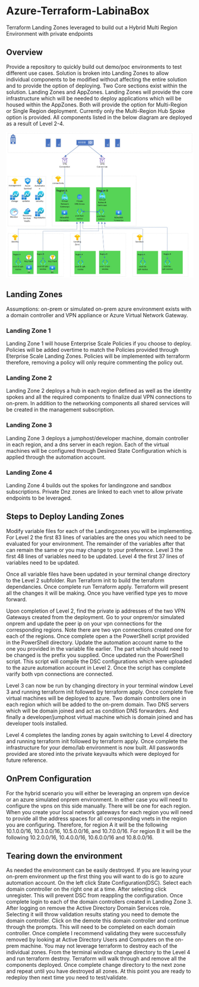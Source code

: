 # Azure-Terraform-LabinaBox
Terraform Landing Zones leveraged to build out a Hybrid Multi Region Environment with private endpoints

## Overview

Provide a repository to quickly build out demo/poc environments to test different use cases.  Solution is broken into Landing Zones to allow individual components to be modified without affecting the entire solution and to provide the option of deploying.  Two Core sections exist within the solution.  Landing Zones and AppZones.  Landing Zones will provide the core infrastructure which will be needed to deploy applications which will be housed within the AppZones.  Both will provide the option for Multi-Region or Single Region deployment.  Currently only the Multi-Region Hub Spoke option is provided.  All components listed in the below diagram are deployed as a result of Level 2-4.  

![lab image](images/AzureLabinaBox.jpeg)

## Landing Zones

Assumptions: on-prem or simulated on-prem azure environment exists with a domain controller and VPN appliance or Azure Virtual Network Gateway.

### Landing Zone 1

Landing Zone 1 will house Enterprise Scale Policies if you choose to deploy.  Policies will be added overtime to match the Policies provided through Eterprise Scale Landing Zones.  Policies will be implemented with terraform therefore, removing a policy will only require commenting the policy out.

### Landing Zone 2

Landing Zone 2 deploys a hub in each region defined as well as the identity spokes and all the required components to finalize dual VPN connections to on-prem.  In addition to the networking components all shared services will be created in the management subscription.

### Landing Zone 3

Landing Zone 3 deploys a jumphost/developer machine, domain controller in each region, and a dns server in each region.  Each of the virtual machines will be configured through Desired State Configuration which is applied through the automation account.

### Landing Zone 4
Landing Zone 4 builds out the spokes for landingzone and sandbox subscriptions.  Private Dnz zones are linked to each vnet to allow private endpoints to be leveraged.

## Steps to Deploy Landing Zones
Modify variable files for each of the Landingzones you will be implementing.  For Level 2 the first 83 lines of variables are the ones you which need to be evaluated for your environment.  The remainder of the variables after that can remain the same or you may change to your preference.  Level 3 the first 48 lines of variables need to be updated. Level 4 the first 37 lines of variables need to be updated.

Once all variable files have been updated in your terminal change directory to the Level 2 subfolder.  Run Terraform init to build the terraform dependancies.  Once complete run Terraform apply.  Terraform will present all the changes it will be making. Once you have verified type yes to move forward. 

Upon completion of Level 2, find the private ip addresses of the two VPN Gateways created from the deployment.  Go to your onprem/or simulated onprem and update the peer ip on your vpn connections for the corresponding regions.  Note there  are two vpn connections created one for each of the regions.  Once complete open a the PowerShell script provided in the PowerShell directory. Update the automation account name to the one you provided in the variable file earlier.  The part which should need to be changed is the prefix you supplied.  Once updated run the PowerShell script.  This script will compile the DSC configurations which were uploaded to the azure automation account in Level 2.  Once the script has complete varify both vpn connections are connected.

Level 3 can now be run by changing directory in your terminal window Level 3 and running terraform init followed by terraform apply.  Once complete five virtual machines will be deployed to azure.  Two domain controllers one in each region which will be added to the on-prem domain.  Two DNS servers which will be domain joined and act as condition DNS forwarders.  And finally a developer/jumphost virtual machine which is domain joined and has developer tools installed.

Level 4 completes the landing zones by again switching to Level 4 directory and running terraform init followed by terraform apply. Once complete the infrastructure for your demo/lab environment is now built.  All passwords provided are stored into the private keyvaults which were deployed for future reference.

## OnPrem Configuration
For the hybrid scenario you will either be leveraging an onprem vpn device or an azure simulated onprem environment.  In either case you will need to configure the vpns on this side manually.  There will be one for each region.  When you create your local network gateways for each region you will need to provide all the address spaces for all corresponding vnets in the region you are configuring.
Therefore, for region A it will be the following 10.1.0.0/16, 10.3.0.0/16, 10.5.0.0/16, and 10.7.0.0/16.  For region B it will be the following 10.2.0.0/16, 10.4.0.0/16, 10.6.0.0/16 and 10.8.0.0/16.

## Tearing down the environment
As needed the environment can be easily destroyed.  If you are leaving your on-prem environment up the first thing you will want to do is go to azure automation account.  On the left click State Configuration(DSC). Select each domain conntroller on the right one at a time. After selecting click unregister.  This will prevent DSC from reappling the configuration.  Once complete login to each of the domain controllers created in Landing Zone 3.  After logging on remove the Active Directory Domain Services role.  Selecting it will throw validation results stating you need to demote the domain controller.  Click on the demote this domain controller and continue through the prompts.  This will need to be completed on each domain controller.  Once complete I recommend validating they were successfully removed by looking at Active Directory Users and Computers on the on-prem machine.  You may not leverage terraform to destroy each of the individual zones.  From the terminal window change directory to the Level 4 and run terraform destroy.  Terraform will walk through and remove all the components deployed.  Once complete change directory to the next zone and repeat until you have destroyed all zones.  At this point you are ready to redeploy then next time you need to test/validate.




